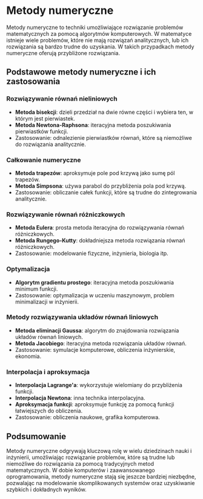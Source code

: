 # Metody numeryczne

Metody numeryczne to techniki umożliwiające rozwiązanie problemów matematycznych za pomocą algorytmów komputerowych. W matematyce istnieje wiele problemów, które nie mają rozwiązań analitycznych, lub ich rozwiązania są bardzo trudne do uzyskania. W takich przypadkach metody numeryczne oferują przybliżone rozwiązania.

## Podstawowe metody numeryczne i ich zastosowania

### Rozwiązywanie równań nieliniowych

- **Metoda bisekcji**: dzieli przedział na dwie równe części i wybiera ten, w którym jest pierwiastek.
- **Metoda Newtona-Raphsona**: iteracyjna metoda poszukiwania pierwiastków funkcji.
- Zastosowanie: odnalezienie pierwiastków równań, które są niemożliwe do rozwiązania analitycznie.

### Całkowanie numeryczne

- **Metoda trapezów**: aproksymuje pole pod krzywą jako sumę pól trapezów.
- **Metoda Simpsona**: używa parabol do przybliżenia pola pod krzywą.
- Zastosowanie: obliczanie całek funkcji, które są trudne do zintegrowania analitycznie.

### Rozwiązywanie równań różniczkowych

- **Metoda Eulera**: prosta metoda iteracyjna do rozwiązywania równań różniczkowych.
- **Metoda Rungego-Kutty**: dokładniejsza metoda rozwiązania równań różniczkowych.
- Zastosowanie: modelowanie fizyczne, inżynieria, biologia itp.

### Optymalizacja

- **Algorytm gradientu prostego**: iteracyjna metoda poszukiwania minimum funkcji.
- Zastosowanie: optymalizacja w uczeniu maszynowym, problem minimalizacji w inżynierii.

### Metody rozwiązywania układów równań liniowych

- **Metoda eliminacji Gaussa**: algorytm do znajdowania rozwiązania układów równań liniowych.
- **Metoda Jacobiego**: iteracyjna metoda rozwiązania układów równań.
- Zastosowanie: symulacje komputerowe, obliczenia inżynierskie, ekonomia.

### Interpolacja i aproksymacja

- **Interpolacja Lagrange'a**: wykorzystuje wielomiany do przybliżenia funkcji.
- **Interpolacja Newtona**: inna technika interpolacyjna.
- **Aproksymacja funkcji**: aproksymuje funkcję za pomocą funkcji łatwiejszych do obliczenia.
- Zastosowanie: obliczenia naukowe, grafika komputerowa.

## Podsumowanie

Metody numeryczne odgrywają kluczową rolę w wielu dziedzinach nauki i inżynierii, umożliwiając rozwiązanie problemów, które są trudne lub niemożliwe do rozwiązania za pomocą tradycyjnych metod matematycznych. W dobie komputerów i zaawansowanego oprogramowania, metody numeryczne stają się jeszcze bardziej niezbędne, pozwalając na modelowanie skomplikowanych systemów oraz uzyskiwanie szybkich i dokładnych wyników.
